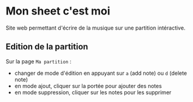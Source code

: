 # Mon sheet c'est moi
Site web permettant d'écrire de la musique sur une partition intéractive.

## Edition de la partition
Sur la page `Ma partition` :
- changer de mode d'édition en appuyant sur `a` (add note) ou `d` (delete note)
- en mode ajout, cliquer sur la portée pour ajouter des notes
- en mode suppression, cliquer sur les notes pour les supprimer